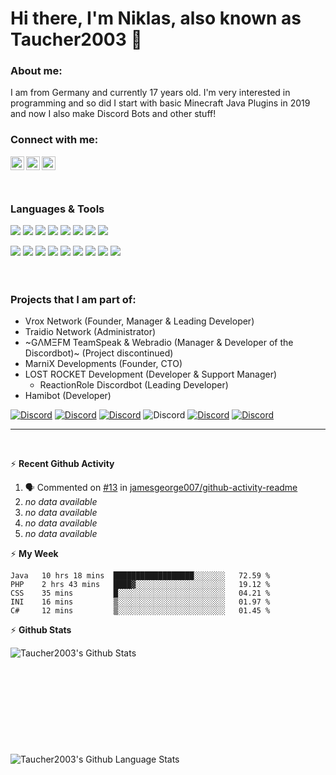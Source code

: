 # Hi there, I'm Niklas, also known as Taucher2003 👋

### About me:
I am from Germany and currently 17 years old. I'm very interested in programming and so did I start 
with basic Minecraft Java Plugins in 2019 and now I also make Discord Bots and other stuff!

### Connect with me:

[<img align="left" alt="Taucher2003 | Gitlab" width="22px" src="https://cdn.jsdelivr.net/npm/simple-icons@v3/icons/gitlab.svg" />][gitlab]
[<img align="left" alt="Taucher2003 | Github" width="22px" src="https://cdn.jsdelivr.net/npm/simple-icons@v3/icons/github.svg" />][github]
[<img align="left" alt="Taucher2003 | Vrox Network Discord" width="22px" src="https://cdn.jsdelivr.net/npm/simple-icons@v3/icons/discord.svg" />][vroxdiscord]
<br>
<br>
<br>

### Languages & Tools

<img src="https://img.shields.io/badge/java-007396.svg?&style=for-the-badge&logo=java&logoColor=white"/> <img src="https://img.shields.io/badge/c%23%20-239120.svg?&style=for-the-badge&logo=c-sharp&logoColor=white"/> 
<img src="https://img.shields.io/badge/html5%20-E34F26.svg?&style=for-the-badge&logo=html5&logoColor=white"/> <img src="https://img.shields.io/badge/css3%20-1572B6.svg?&style=for-the-badge&logo=css3&logoColor=white"/> <img src="https://img.shields.io/badge/php-777BB4.svg?&style=for-the-badge&logo=php&logoColor=white"/> <img src="https://img.shields.io/badge/mysql-4479A1.svg?&style=for-the-badge&logo=mysql&logoColor=white"/> <img src="https://img.shields.io/badge/mariadb-003545.svg?&style=for-the-badge&logo=mariadb&logoColor=white"/> <img src="https://img.shields.io/badge/redis-DC382D.svg?&style=for-the-badge&logo=redis&logoColor=white"/> 

<img src="https://img.shields.io/badge/eclipse-2C2255.svg?&style=for-the-badge&logo=eclipse&logoColor=white"/> <img src="https://img.shields.io/badge/visual%20studio-5C2D91.svg?&style=for-the-badge&logo=visual%20studio&logoColor=white"/> <img src="https://img.shields.io/badge/visual%20studio%20code-007ACC.svg?&style=for-the-badge&logo=visual%20studio%20code&logoColor=white"/> <img src="https://img.shields.io/badge/atom-0aa372.svg?&style=for-the-badge&logo=atom&logoColor=white"/> <img src="https://img.shields.io/badge/git-F05032.svg?&style=for-the-badge&logo=git&logoColor=white"/> [<img src="https://img.shields.io/badge/gitlab%20-FCA121.svg?&style=for-the-badge&logo=gitlab&logoColor=white"/>][gitlab] [<img src="https://img.shields.io/badge/github%20-181717.svg?&style=for-the-badge&logo=github&logoColor=white"/>][github] <img src="https://img.shields.io/badge/postman%20-FF6C37.svg?&style=for-the-badge&logo=postman&logoColor=white"/> <img src="https://img.shields.io/badge/maven-C71A36.svg?&style=for-the-badge&logo=apache%20maven&logoColor=white"/>
<br>
<br>
<br>

### Projects that I am part of:
* Vrox Network (Founder, Manager & Leading Developer)
* Traidio Network (Administrator)
* ~GΛMΞFM TeamSpeak & Webradio (Manager & Developer of the Discordbot)~ (Project discontinued)
* MarniX Developments (Founder, CTO)
* LOST ROCKET Development (Developer & Support Manager)
  * ReactionRole Discordbot (Leading Developer)
* Hamibot (Developer)

<p>
 
[![Discord](https://img.shields.io/discord/482597261696696341?color=62e7f7&label=Vrox%20Network&logo=discord&style=flat-square)][vroxdiscord]
[![Discord](https://img.shields.io/discord/485875390976622593?color=049e67&label=Traidio%20Network&logo=discord&style=flat-square)][traidiodiscord]
[![Discord](https://img.shields.io/discord/423385448295956491?color=191529&label=G%CE%9BM%CE%9EFM&logo=discord&style=flat-square)][gamefmdiscord]
![Discord](https://img.shields.io/discord/717002750499618918?color=de4190&label=MarniX%20Developments&logo=discord&style=flat-square)
[![Discord](https://img.shields.io/discord/289819432992243712?color=99beff&label=LOST%20ROCKET%20Development&logo=discord&style=flat-square)][lostrocketdiscord]
[![Discord](https://img.shields.io/discord/715988026479607891?color=1d67dd&label=Hamibot&logo=discord&style=flat-square)][hamibotdiscord]

---
<br>

 ⚡ **Recent Github Activity**
  
<!--START_SECTION:activity-->
1. 🗣 Commented on [#13](https://github.com/jamesgeorge007/github-activity-readme/issues/13) in [jamesgeorge007/github-activity-readme](https://github.com/jamesgeorge007/github-activity-readme)
2. *no data available*
3. *no data available*
4. *no data available*
5. *no data available*
<!--END_SECTION:activity-->

 ⚡ **My Week**

<!--START_SECTION:waka-->
```text
Java   10 hrs 18 mins  ██████████████████░░░░░░░   72.59 % 
PHP    2 hrs 43 mins   ████▓░░░░░░░░░░░░░░░░░░░░   19.12 % 
CSS    35 mins         █░░░░░░░░░░░░░░░░░░░░░░░░   04.21 % 
INI    16 mins         ▒░░░░░░░░░░░░░░░░░░░░░░░░   01.97 % 
C#     12 mins         ▒░░░░░░░░░░░░░░░░░░░░░░░░   01.45 % 
```
<!--END_SECTION:waka-->


 ⚡ **Github Stats**

  <img align="left" alt="Taucher2003's Github Stats" src="https://github-readme-stats.codestackr.vercel.app/api?username=Taucher2003&count_private=true&show_icons=true&hide_border=true" />
  <br>
  <br>
  <br>
  <br>
  <br>
  <br>
  <br>
  <br>
  <br>
  <br>
  <img align="left" alt="Taucher2003's Github Language Stats" src="https://github-readme-stats.codestackr.vercel.app/api/top-langs/?username=Taucher2003&show_icons=true&hide_border=true" />


[gitlab]: https://gitlab.com/Taucher2003
[github]: https://github.com/Taucher2003
[vroxdiscord]: https://discord.gg/vk5CpBV
[traidiodiscord]: https://discord.gg/xjFkW8a
[gamefmdiscord]: https://discord.gg/QfG3kPM
[lostrocketdiscord]: https://discord.gg/UPM7KkB
[reactionroleinvite]: https://discord.com/oauth2/authorize?client_id=664849019654111233&permissions=268790848&scope=bot
[hamibotdiscord]: https://discord.gg/7QGMbuC
